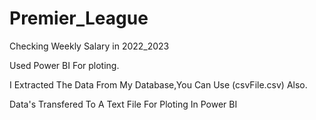 # Premier_League
Checking Weekly Salary in 2022_2023

Used Power BI For ploting.


I Extracted The Data From My Database,You Can Use (csvFile.csv) Also.


Data's Transfered To A Text File For Ploting In Power BI
